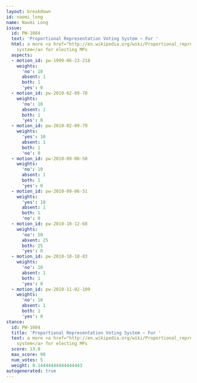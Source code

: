 ```yaml
---
layout: breakdown
id: naomi_long
name: Naomi Long
issue:
  id: PW-1084
  text: 'Proportional Representation Voting System — For '
  html: a more <a href="http://en.wikipedia.org/wiki/Proportional_representation">proportional
    system</a> for electing MPs
  aspects:
  - motion_id: pw-1999-06-23-218
    weights:
      'no': 10
      absent: 1
      both: 1
      'yes': 0
  - motion_id: pw-2010-02-09-78
    weights:
      'no': 10
      absent: 1
      both: 1
      'yes': 0
  - motion_id: pw-2010-02-09-79
    weights:
      'yes': 10
      absent: 1
      both: 1
      'no': 0
  - motion_id: pw-2010-09-06-50
    weights:
      'no': 10
      absent: 1
      both: 1
      'yes': 0
  - motion_id: pw-2010-09-06-51
    weights:
      'yes': 10
      absent: 1
      both: 1
      'no': 0
  - motion_id: pw-2010-10-12-68
    weights:
      'no': 50
      absent: 25
      both: 25
      'yes': 0
  - motion_id: pw-2010-10-18-83
    weights:
      'no': 10
      absent: 1
      both: 1
      'yes': 0
  - motion_id: pw-2010-11-02-109
    weights:
      'no': 10
      absent: 1
      both: 1
      'yes': 0
stance:
  id: PW-1084
  title: 'Proportional Representation Voting System — For '
  text: a more <a href="http://en.wikipedia.org/wiki/Proportional_representation">proportional
    system</a> for electing MPs
  score: 13.0
  max_score: 90
  num_votes: 5
  weight: 0.14444444444444443
autogenerated: true
---
```

